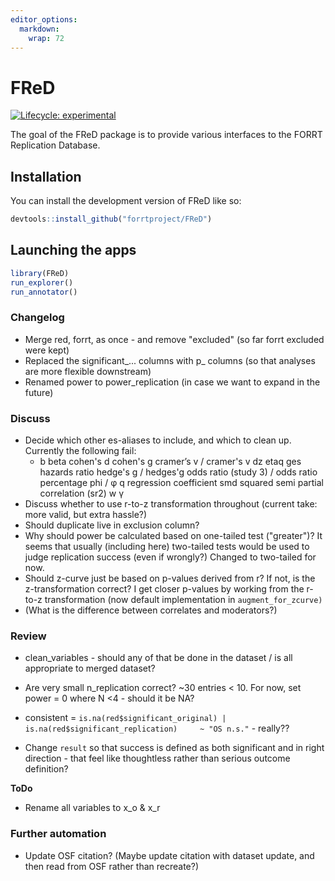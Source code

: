 ```yaml
---
editor_options: 
  markdown: 
    wrap: 72
---
```


# FReD

<!-- badges: start -->

[![Lifecycle:
experimental](https://img.shields.io/badge/lifecycle-experimental-orange.svg)](https://lifecycle.r-lib.org/articles/stages.html#experimental)

<!-- badges: end -->

The goal of the FReD package is to provide various interfaces to the
FORRT Replication Database.

## Installation

You can install the development version of FReD like so:

``` r
devtools::install_github("forrtproject/FReD")
```

## Launching the apps

``` r
library(FReD)
run_explorer()
run_annotator()
```

### Changelog

-   Merge red, forrt, as once - and remove "excluded" (so far forrt
    excluded were kept)
-   Replaced the significant\_... columns with p\_ columns (so that
    analyses are more flexible downstream)
-   Renamed power to power_replication (in case we want to expand in the
    future)

### Discuss

-   Decide which other es-aliases to include, and which to clean up.
    Currently the following fail:
    -   b beta cohen's d cohen's g cramer’s v / cramer's v dz etaq ges
        hazards ratio hedge's g / hedges'g odds ratio (study 3) / odds
        ratio percentage phi / φ q regression coefficient smd squared
        semi partial correlation (sr2) w γ
-   Discuss whether to use r-to-z transformation throughout (current
    take: more valid, but extra hassle?)
-   Should duplicate live in exclusion column?
-   Why should power be calculated based on one-tailed test ("greater")?
    It seems that usually (including here) two-tailed tests would be
    used to judge replication success (even if wrongly?) Changed to
    two-tailed for now.
-   Should z-curve just be based on p-values derived from r? If not, is
    the z-transformation correct? I get closer p-values by working from
    the r-to-z transformation (now default implementation in
    `augment_for_zcurve)`
-   (What is the difference between correlates and moderators?)

### Review

-   clean_variables - should any of that be done in the dataset / is all
    appropriate to merged dataset?

-   Are very small n_replication correct? \~30 entries \< 10. For now,
    set power = 0 where N \<4 - should it be NA?

-   consistent =
    `is.na(red$significant_original) | is.na(red$significant_replication)     ~ "OS n.s."` -
    really??

-   Change `result` so that success is defined as both significant and
    in right direction - that feel like thoughtless rather than serious
    outcome definition?

**ToDo**

-   Rename all variables to x_o & x_r

### Further automation

-   Update OSF citation? (Maybe update citation with dataset update, and
    then read from OSF rather than recreate?)
